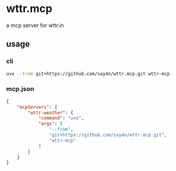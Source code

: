 # wttr.mcp

a mcp server for wttr.in

## usage

### cli

```bash
uvx --from git+https://github.com/say4n/wttr.mcp.git wttr-mcp
```

### mcp.json

```json
{
    "mcpServers": {
        "wttr-weather": {
            "command": "uvx",
            "args": [
                "--from",
                "git+https://github.com/say4n/wttr.mcp.git",
                "wttr-mcp"
            ]
        }
    }
}
```
